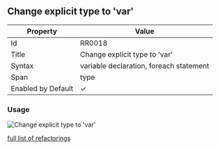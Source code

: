 ## Change explicit type to 'var'

| Property           | Value                                   |
| ------------------ | --------------------------------------- |
| Id                 | RR0018                                  |
| Title              | Change explicit type to 'var'           |
| Syntax             | variable declaration, foreach statement |
| Span               | type                                    |
| Enabled by Default | &#x2713;                                |

### Usage

![Change explicit type to 'var'](../../images/refactorings/ChangeExplicitTypeToVar.png)

[full list of refactorings](Refactorings.md)